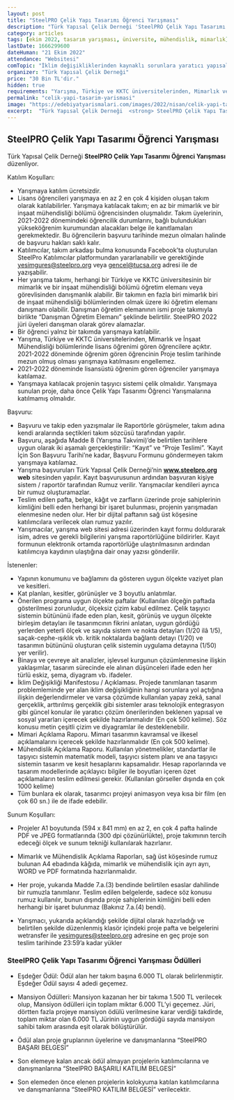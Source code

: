 ```yaml
---
layout: post
title: "SteelPRO Çelik Yapı Tasarımı Öğrenci Yarışması"
description: "Türk Yapısal Çelik Derneği 'SteelPRO Çelik Yapı Tasarımı Öğrenci Yarışması' düzenliyor."
category: articles
tags: [ekim 2022, tasarım yarışması, üniversite, mühendislik, mimarlık]
lastDate: 1666299600
dateHuman: "21 Ekim 2022"
attendance: "Websitesi"
comTopic: "İklim değişikliklerinden kaynaklı sorunlara yaratıcı yapısal çözümler"
organizer: "Türk Yapısal Çelik Derneği"
price: "30 Bin TL'dir."
hidden: true
requirements: "Yarışma, Türkiye ve KKTC üniversitelerinden, Mimarlık ve İnşaat Mühendisliği bölümlerinde lisans öğrenimi gören öğrencilere açıktır."
permalink: "celik-yapi-tasarim-yarismasi"
image: "https://edebiyatyarismalari.com/images/2022/nisan/celik-yapi-tasarim-yarismasi.jpg"
excerpt:  "Türk Yapısal Çelik Derneği  <strong> SteelPRO Çelik Yapı Tasarımı Öğrenci Yarışması </strong> düzenliyor."
---
```


## SteelPRO Çelik Yapı Tasarımı Öğrenci Yarışması
Türk Yapısal Çelik Derneği **SteelPRO Çelik Yapı Tasarımı Öğrenci Yarışması** düzenliyor.

Katılım Koşulları:
- Yarışmaya katılım ücretsizdir.
- Lisans öğrencileri yarışmaya en az 2 en çok 4 kişiden oluşan takım olarak katılabilirler. Yarışmaya katılacak takım; en az bir mimarlık ve bir inşaat mühendisliği bölümü öğrencisinden oluşmalıdır. Takım üyelerinin, 2021-2022 dönemindeki öğrencilik durumlarını, bağlı bulundukları yükseköğrenim kurumundan alacakları belge ile kanıtlamaları gerekmektedir. Bu öğrencilerin başvuru tarihinde mezun olmaları halinde de başvuru hakları saklı kalır.
- Katılımcılar, takım arkadaşı bulma konusunda Facebook’ta oluşturulan SteelPro Katılımcılar platformundan yararlanabilir ve gerektiğinde yesimgures@steelpro.org veya gencel@tucsa.org adresi ile de yazışabilir.
- Her yarışma takımı, herhangi bir Türkiye ve KKTC üniversitesinin bir mimarlık ve bir inşaat mühendisliği bölümü öğretim elemanı veya görevlisinden danışmanlık alabilir. Bir takımın en fazla biri mimarlık biri de inşaat mühendisliği bölümlerinden olmak üzere iki öğretim elemanı danışmanı olabilir. Danışman öğretim elemanının ismi proje takımıyla birlikte “Danışman Öğretim Elemanı” şeklinde belirtilir. SteelPRO 2022 jüri üyeleri danışman olarak görev alamazlar.
- Bir öğrenci yalnız bir takımda yarışmaya katılabilir. 
- Yarışma, Türkiye ve KKTC üniversitelerinden, Mimarlık ve İnşaat Mühendisliği bölümlerinde lisans öğrenimi gören öğrencilere açıktır. 2021-2022 döneminde öğrenim gören öğrencinin Proje teslim tarihinde mezun olmuş olması yarışmaya katılmasını engellemez.
- 2021-2022 döneminde lisansüstü öğrenim gören öğrenciler yarışmaya katılamaz.
- Yarışmaya katılacak projenin taşıyıcı sistemi çelik olmalıdır. Yarışmaya sunulan proje, daha önce
Çelik Yapı Tasarımı Öğrenci Yarışmalarına katılmamış olmalıdır. 

Başvuru:
- Başvuru ve takip eden yazışmalar ile Raportörle görüşmeler, takım adına kendi aralarında seçtikleri takım sözcüsü tarafından yapılır.
- Başvuru, aşağıda Madde 8 (Yarışma Takvimi)’de belirtilen tarihlere uygun olarak iki aşamalı gerçekleştirilir: “Kayıt” ve “Proje Teslimi”. ‘Kayıt İçin Son Başvuru Tarihi’ne kadar, Başvuru Formunu göndermeyen takım yarışmaya katılamaz.
- Yarışma başvuruları Türk Yapısal Çelik Derneği’nin **www.steelpro.org web** sitesinden yapılır. Kayıt başvurusunun ardından başvuran kişiye sistem / raportör tarafından Rumuz verilir. Yarışmacılar kendileri ayrıca bir rumuz oluşturamazlar.
- Teslim edilen pafta, belge, kâğıt ve zarfların üzerinde proje sahiplerinin kimliğini belli eden herhangi bir işaret bulunması, projenin yarışmadan elenmesine neden olur. Her bir dijital paftanın sağ üst köşesine katılımcılara verilecek olan rumuz yazılır.
- Yarışmacılar, yarışma web sitesi adresi üzerinden kayıt formu doldurarak isim, adres ve gerekli bilgilerini yarışma raportörlüğüne bildirirler. Kayıt formunun elektronik ortamda raportörlüğe ulaştırılmasının ardından katılımcıya kaydının ulaştığına dair onay yazısı gönderilir.

İstenenler:
- Yapının konumunu ve bağlamını da gösteren uygun ölçekte vaziyet plan ve kesitleri.
- Kat planları, kesitler, görünüşler ve 3 boyutlu anlatımlar.
- Önerilen programa uygun ölçekte paftalar (Kullanılan ölçeğin paftada gösterilmesi zorunludur, ölçeksiz çizim kabul edilmez. Çelik taşıyıcı sistemin bütününü ifade eden plan, kesit, görünüş ve uygun ölçekte birleşim detayları ile tasarımcının fikrini anlatan, uygun gördüğü yerlerden yeterli ölçek ve sayıda sistem ve nokta detayları (1/20 ilâ 1/5), saçak-cephe-ışıklık vb. kritik noktalarda bağlantı detayı (1/20) ve tasarımın bütününü oluşturan çelik sistemin uygulama detayına (1/50) yer verilir).
- Binaya ve çevreye ait analizler, işlevsel kurgunun çözümlenmesine ilişkin yaklaşımlar, tasarım sürecinde ele alınan düşünceleri ifade eden her türlü eskiz, şema, diyagram vb. ifadeler.
- İklim Değişikliği Manifestosu / Açıklaması. Projede tanımlanan tasarım problemleminde yer alan iklim değişikliğinin hangi sorunlara yol açtığına ilişkin değerlendirmeler ve varsa çözümde kullanılan yapay zekâ, sanal gerçeklik, arttırılmış gerçeklik gibi sistemler arası teknolojik entegrasyon gibi güncel konular ile yaratıcı çözüm önerilerinden beklenen yapısal ve sosyal yararları içerecek şekilde hazırlanmalıdır (En çok 500 kelime). Söz konusu metin çeşitli çizim ve diyagramlar ile desteklenebilir.
- Mimari Açıklama Raporu. Mimari tasarımın kavramsal ve ilkesel açıklamalarını içerecek şekilde hazırlanmalıdır (En çok 500 kelime).
- Mühendislik Açıklama Raporu. Kullanılan yönetmelikler, standartlar ile taşıyıcı sistemin matematik modeli, taşıyıcı sistem planı ve ana taşıyıcı sistemin tasarım ve kesit hesaplarını kapsamalıdır. Hesap raporlarında ve tasarım modellerinde açıklayıcı bilgiler ile boyutları içeren özet açıklamaların teslim edilmesi gerekir. (Kullanılan görseller dışında en çok 1000 kelime)
- Tüm bunlara ek olarak, tasarımcı projeyi animasyon veya kısa bir film (en çok 60 sn.) ile de ifade
edebilir. 

Sunum Koşulları:
- Projeler A1 boyutunda (594 x 841 mm) en az 2, en çok 4 pafta halinde PDF ve JPEG formatlarında (300 dpi çözünürlükte), proje takımının tercih edeceği ölçek ve sunum tekniği kullanılarak hazırlanır.
- Mimarlık ve Mühendislik Açıklama Raporları, sağ üst köşesinde rumuz bulunan A4 ebadında kâğıda, mimarlık ve mühendislik için ayrı ayrı, WORD ve PDF formatında hazırlanmalıdır.
- Her proje, yukarıda Madde 7.a.(3) bendinde belirtilen esaslar dahilinde bir rumuzla tanımlanır. Teslim edilen belgelerde, sadece söz konusu rumuz kullanılır, bunun dışında proje sahiplerinin kimliğini belli eden herhangi bir işaret bulunmaz (Bakınız 7.a.(4) bendi). 

- Yarışmacı, yukarıda açıklandığı şekilde dijital olarak hazırladığı ve belirtilen şekilde düzenlenmiş
klasör içindeki proje pafta ve belgelerini wetransfer ile yesimgures@steelpro.org adresine en geç
proje son teslim tarihinde 23:59’a kadar yükler


### SteelPRO Çelik Yapı Tasarımı Öğrenci Yarışması Ödülleri
- Eşdeğer Ödül: Ödül alan her takım başına 6.000 TL olarak belirlenmiştir. Eşdeğer Ödül sayısı 4 adedi geçemez.
- Mansiyon Ödülleri: Mansiyon kazanan her bir takıma 1.500 TL verilecek olup, Mansiyon ödülleri için toplam miktar 6.000 TL’yi geçemez. Jüri, dörtten fazla projeye mansiyon ödülü verilmesine karar verdiği takdirde, toplam miktar olan 6.000 TL Jürinin uygun gördüğü sayıda mansiyon sahibi takım arasında eşit olarak bölüştürülür.

- Ödül alan proje gruplarının üyelerine ve danışmanlarına “SteelPRO BAŞARI BELGESİ”
- Son elemeye kalan ancak ödül almayan projelerin katılımcılarına ve danışmanlarına “SteelPRO BAŞARILI KATILIM BELGESİ”
- Son elemeden önce elenen projelerin kolokyuma katılan katılımcılarına ve danışmanlarına “SteelPRO KATILIM BELGESİ” verilecektir. 
